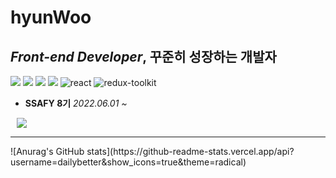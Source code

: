 # hyunWoo
## *Front-end Developer*, 꾸준히 성장하는 개발자
![](https://img.shields.io/badge/-Babel-F9DC3E?&logo=Babel&logoColor=white)
![](https://img.shields.io/badge/-Webpack-8DD6F9?&logo=Webpack&logoColor=black)
![](https://img.shields.io/badge/-Prettier-F7B93E?&logo=Prettier&logoColor=white)
![](https://img.shields.io/badge/-ESLint-4B32C3?&logo=ESLint&logoColor=white)
![react](https://img.shields.io/badge/-React-61DAFB?logo=react&logoColor=white)
![redux-toolkit](https://img.shields.io/badge/-Redux%20ToolKit-764abc?logo=redux&logoColor=white)




* **SSAFY 8기** <I>2022.06.01 ~</I> 





<!-- ✨  <I>[RESUME](https://)</I>     -->
<!-- 🌱  <I>[PORTFOLIO](https://)</I>       -->
<!-- ✏️  <I>[BLOG](https://dailybetter.github.io/)</I>     -->
<a href="https://dailybetter.github.io">
    <img 
        src="http://img.shields.io/badge/-Tech%20Blog-655ced?style=flat&logo=github&link=https://alpox.kr"
        style="height : auto; margin-left : 10px; margin-right : 10px;"/>
</a>

<hr/>
![Anurag's GitHub stats](https://github-readme-stats.vercel.app/api?username=dailybetter&show_icons=true&theme=radical)
